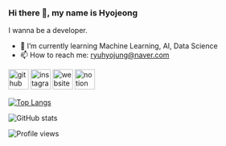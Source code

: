 ### Hi there 👋, my name is Hyojeong
I wanna be a developer.

- 🌱 I’m currently learning Machine Learning, AI, Data Science 
- 📫 How to reach me: ryuhyojung@naver.com 


[<img src='https://cdn.jsdelivr.net/npm/simple-icons@3.0.1/icons/github.svg' alt='github' height='40'>](https://github.com/YOOHYOJEONG)  [<img src='https://cdn.jsdelivr.net/npm/simple-icons@3.0.1/icons/instagram.svg' alt='instagram' height='40'>](https://www.instagram.com/hyo_ya__/)  [<img src='https://cdn.jsdelivr.net/npm/simple-icons@3.0.1/icons/icloud.svg' alt='website' height='40'>](https://iambeginnerdeveloper.tistory.com/)  [<img src='https://cdn.jsdelivr.net/npm/simple-icons@3.0.1/icons/notion.svg' alt='notion' height='40'>](https://iambeginnerdevelope.notion.site/cf7d747d82964f64a772111af68ad5f3)  

[![Top Langs](https://github-readme-stats.vercel.app/api/top-langs/?username=YOOHYOJEONG)](https://github.com/anuraghazra/github-readme-stats)

![GitHub stats](https://github-readme-stats.vercel.app/api?username=YOOHYOJEONG&show_icons=true)  

![Profile views](https://gpvc.arturio.dev/YOOHYOJEONG)
